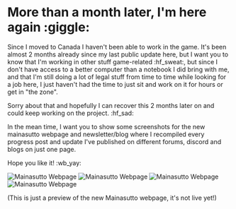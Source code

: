 # More than a month later, I'm here again :giggle:

Since I moved to Canada I haven't been able to work in the game. It's been almost 2 months already since my last public update here, but I want you to know that I'm working in other stuff game-related :hf_sweat:, but since I don't have access to a better computer than a notebook I did bring with me, and that I'm still doing a lot of legal stuff from time to time while looking for a job here, I just haven't had the time to just sit and work on it for hours or get in "the zone".

Sorry about that and hopefully I can recover this 2 months later on and could keep working on the project. :hf_sad:

In the mean time, I want you to show some screenshots for the new mainasutto webpage and newsletter/blog where I recompiled every progress post and update I've published on different forums, discord and blogs on just one page.

Hope you like it! :wb_yay:

<div class="image-container">
  <div class="grid-50-50">
    <img src="https://i.imgur.com/q9tmFpV.png" alt="Mainasutto Webpage" />
    <img src="https://i.imgur.com/VnYntLs.png" alt="Mainasutto Webpage" />
    <img src="https://i.imgur.com/7DVcASb.png" alt="Mainasutto Webpage" />
    <img src="https://i.imgur.com/kyN5klb.png" alt="Mainasutto Webpage" />
  </div>

(This is just a preview of the new Mainasutto webpage, it's not live yet!)

</div>
